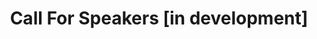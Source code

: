 ---
layout: single
title: Call For Speakers [in development]
permalink: /callforspeakers/call_for_speakers/
toc: false
widget: true
registerforCppIndiaCon: true
---